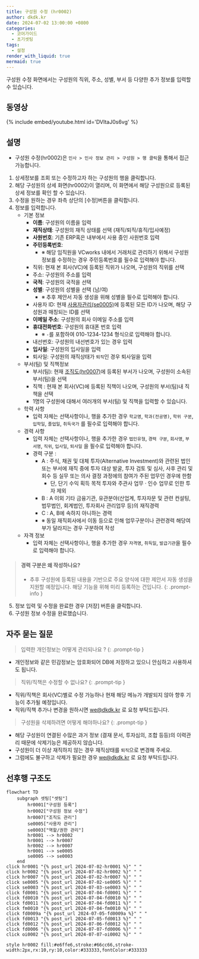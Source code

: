 ```yaml
---
title: 구성원 수정 (hr0002)
author: dkdk.kr
date: 2024-07-02 13:00:00 +0800
categories:
  - 코어가이드
  - 초기셋팅
tags:
  - 설정
render_with_liquid: true
mermaid: true 
---
```

구성원 수정 화면에서는 구성원의 직위, 주소, 성별, 부서 등 다양한 추가 정보를 입력할 수 있습니다. 

## 동영상

{% include embed/youtube.html id='DVItaJ0s6vg' %}

## 설명

- 구성원 수정(hr0002)은 `인사 > 인사 정보 관리 > 구성원 > 행 클릭`을 통해서 접근 가능합니다.

1. 상세정보를 조회 또는 수정하고자 하는 구성원의 행을 클릭합니다.
2. 해당 구성원의 상세 화면(hr0002)이 열리며, 이 화면에서 해당 구성원으로 등록된 상세 정보를 확인 할 수 있습니다.
3. 수정을 원하는 경우 좌측 상단의 [수정]버튼을 클릭합니다.
4. 정보를 입력합니다.
	- 기본 정보
		* **이름**: 구성원의 이름을 입력
		- **재직상태**: 구성원의 재직 상태를 선택 (재직/퇴직/휴직/입사예정)
		- **사원번호**: 기존 ERP혹은 내부에서 사용 중인 사원번호 입력
		- **주민등록번호**: 
			- ※ 해당 임직원을 VCworks 내에서 거래처로 관리하기 위해서 구성원 정보를 수정하는 경우 주민등록번호를 필수로 입력해야 합니다.
		- 직위: 현재 본 회사(VC)에 등록된 직위가 나오며, 구성원의 직위를 선택
		- 주소: 구성원의 주소를 입력
		- **국적**: 구성원의 국적을 선택
		- **성별**: 구성원의 성별을 선택 (남/여)
			- ※ 추후 제안서 자동 생성을 위해 성별을 필수로 입력해야 합니다.
		- 사용자 ID: 현재 [사용자관리(se0005)](https://guide.vcworks.kr/posts/se0005)에 등록된 모든 ID가 나오며, 해당 구성원과 매칭되는 ID를 선택 
		- **이메일 주소**: 구성원의 회사 이메일 주소를 입력
		- **휴대전화번호**: 구성원의 휴대폰 번호 입력
			- ※ `-`를 포함하여 010-1234-1234 형식으로 입력해야 합니다.
		- 내선번호: 구성원의 내선번호가 있는 경우 입력
		- **입사일**: 구성원의 입사일을 입력
		- 퇴사일: 구성원의 재직상태가 `퇴직`인 경우 퇴사일을 입력
	- 부서(팀) 및 직책정보
		- 부서(팀): 현재 [조직도(hr0007)](https://guide.vcworks.kr/posts/hr0007/)에 등록된 부서가 나오며, 구성원이 소속된 부서(팀)을 선택
		- 직책 : 현재 본 회사(VC)에 등록된 직책이 나오며, 구성원의 부서(팀)내 직책을 선택
		- 1명의 구성원에 대해서 여러개의 부서(팀) 및 직책을 입력할 수 있습니다.
	- 학력 사항
		- 입력 자체는 선택사항이나, 행을 추가한 경우 `학교명`, `학과(전공명)`, `학위 구분`, `입학일`, `졸업일`, `취득국가` 를 필수로 입력해야 합니다.
	- 경력 사항
		- 입력 자체는 선택사항이나, 행을 추가한 경우 `법인유형`, `경력 구분`, `회사명`, `부서명`, `직위`, `입사일`, `퇴사일` 을 필수로 입력해야 합니다.
		- 경력 구분 : 
			- A : 주식, 채권 및 대체 투자(Alternative Investment)와 관련된 법인 또는 부서에 재직 중에 투자 대상 발굴, 투자 검토 및 심사, 사후 관리 및 회수 등 실무 또는 의사 결정 과정에의 참여가 주된 업무인 경우에 한함  
				- 단, 단기 수익 획득 목적 투자와 주관사 업무 · 인수 업무로 인한 투자 제외  
			- B : A 이외 기타 금융기관, 유관분야(산업계, 투자자문 및 관련 컨설팅, 법무법인, 회계법인, 투자회사 관리업무 등)의 재직경력  
			- C : A, B에 속하지 아니하는 경력  
			- ※ 동일 재직회사에서 이동 등으로 인해 업무구분이나 관련경력 해당여부가 달라지는 경우 구분하여 작성
	- 자격 정보
		- 입력 자체는 선택사항이나, 행을 추가한 경우 `자격명`, `취득일`, `발급기관`을 필수로 입력해야 합니다.

> #### 경력 구분은 왜 작성하나요?
> - 추후 구성원에 등록된 내용을 기반으로 주요 양식에 대한 제안서 자동 생성을 지원할 예정입니다. 해당 기능을 위해 미리 등록하는 건입니다.
{: .prompt-info }

5. 정보 입력 및 수정을 완료한 경우 [저장] 버튼을 클릭합니다.
6. 구성원 정보 수정을 완료했습니다.

## 자주 묻는 질문

>입력한 개인정보는 어떻게 관리되나요 ?
{: .prompt-tip }
- 개인정보와 같은 민감정보는 암호화되어 DB에 저장하고 있으니 안심하고 사용하셔도 됩니다.

> 직위/직책은 수정할 수 없나요?
{: .prompt-tip }
- 직위/직책은 회사(VC)별로 수정 가능하나 현재 해당 메뉴가 개발되지 않아 향후 기능이 추가될 예정입니다.
- 직위/직책 추가나 변경을 원하시면 we@dkdk.kr 로 요청 부탁드립니다.

> 구성원을 삭제하려면 어떻게 해야하나요?
{: .prompt-tip }
- 해당 구성원이 연결된 수많은 과거 정보 (결재 문서, 투자심의, 조합 등등)의 이력관리 때문에 삭제기능은 제공하지 않습니다.
- 구성원이 더 이상 재직하지 않는 경우 재직상태를 `퇴직`으로 변경해 주세요.
- 그럼에도 불구하고 삭제가 필요한 경우 we@dkdk.kr 로 요청 부탁드립니다.


## 선후행 구조도

```mermaid
flowchart TD
    subgraph 셋팅["셋팅"]
        hr0001["구성원 등록"]
        hr0002["구성원 정보 수정"]
        hr0007["조직도 관리"]
        se0005["사용자 관리"]
        se0003["역할/권한 관리"]
        hr0001 --> hr0002
        hr0001 --> hr0007
        hr0002 --> hr0007
        hr0001 --> se0005
        se0005 --> se0003
    end
click hr0001 "{% post_url 2024-07-02-hr0001 %}" " "
click hr0002 "{% post_url 2024-07-02-hr0002 %}" " "
click hr0007 "{% post_url 2024-07-02-hr0007 %}" " "
click se0005 "{% post_url 2024-07-02-se0005 %}" " "
click se0003 "{% post_url 2024-07-03-se0003 %}" " "
click fd0001 "{% post_url 2024-07-04-fd0001 %}" " "
click fd0010 "{% post_url 2024-07-04-fd0010 %}" " "
click fd0011 "{% post_url 2024-07-04-fd0011 %}" " "
click fm0010 "{% post_url 2024-07-04-fm0010 %}" " "
click fd0009a "{% post_url 2024-07-05-fd0009a %}" " "
click fd0013 "{% post_url 2024-07-05-fd0013 %}" " "
click fd0012 "{% post_url 2024-07-06-fd0012 %}" " "
click fd0006 "{% post_url 2024-07-07-fd0006 %}" " "
click oi0002 "{% post_url 2024-07-07-oi0002 %}" " "

style hr0002 fill:#e6ffe6,stroke:#66cc66,stroke-width:2px,rx:10,ry:10,color:#333333,fontColor:#333333
```
